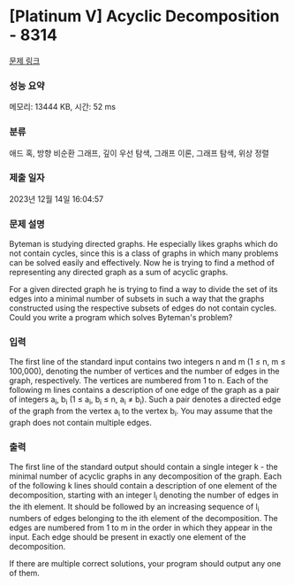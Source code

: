# [Platinum V] Acyclic Decomposition - 8314 

[문제 링크](https://www.acmicpc.net/problem/8314) 

### 성능 요약

메모리: 13444 KB, 시간: 52 ms

### 분류

애드 혹, 방향 비순환 그래프, 깊이 우선 탐색, 그래프 이론, 그래프 탐색, 위상 정렬

### 제출 일자

2023년 12월 14일 16:04:57

### 문제 설명

<p>Byteman is studying directed graphs. He especially likes graphs which do not contain cycles, since this is a class of graphs in which many problems can be solved easily and effectively. Now he is trying to find a method of representing any directed graph as a sum of acyclic graphs.</p>

<p>For a given directed graph he is trying to find a way to divide the set of its edges into a minimal number of subsets in such a way that the graphs constructed using the respective subsets of edges do not contain cycles. Could you write a program which solves Byteman's problem?</p>

### 입력 

 <p>The first line of the standard input contains two integers n and m (1 ≤ n, m ≤ 100,000), denoting the number of vertices and the number of edges in the graph, respectively. The vertices are numbered from 1 to n. Each of the following m lines contains a description of one edge of the graph as a pair of integers a<sub>i</sub>, b<sub>i</sub> (1 ≤ a<sub>i</sub>, b<sub>i</sub> ≤ n, a<sub>i</sub> ≠ b<sub>i</sub>). Such a pair denotes a directed edge of the graph from the vertex a<sub>i</sub> to the vertex b<sub>i</sub>. You may assume that the graph does not contain multiple edges.</p>

### 출력 

 <p>The first line of the standard output should contain a single integer k - the minimal number of acyclic graphs in any decomposition of the graph. Each of the following k lines should contain a description of one element of the decomposition, starting with an integer l<sub>i</sub> denoting the number of edges in the ith element. It should be followed by an increasing sequence of l<sub>i</sub> numbers of edges belonging to the ith element of the decomposition. The edges are numbered from 1 to m in the order in which they appear in the input. Each edge should be present in exactly one element of the decomposition.</p>

<p>If there are multiple correct solutions, your program should output any one of them.</p>

